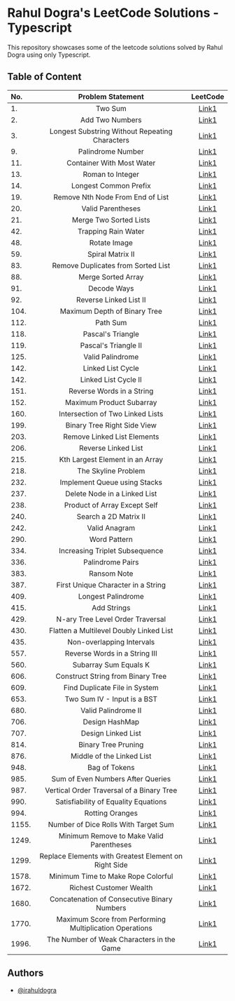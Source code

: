 
#  Rahul Dogra's LeetCode Solutions - Typescript

This repository showcases some of the leetcode solutions solved by Rahul Dogra using only Typescript. 
## Table of Content

| No. | Problem Statement | LeetCode |
| :---         |     :---:      |          :---: |
| 1.   | Two Sum     | [Link1](https://leetcode.com/problems/two-sum/)    |
| 2.   | Add Two Numbers     | [Link1](https://leetcode.com/problems/add-two-numbers/)    |
| 3.   | Longest Substring Without Repeating Characters   | [Link1](https://leetcode.com/problems/longest-substring-without-repeating-characters/) |
| 9.   |  Palindrome Number  | [Link1](https://leetcode.com/problems/palindrome-number/) |
| 11.   |  Container With Most Water    | [Link1](https://leetcode.com/problems/container-with-most-water/) |
| 13.   |  Roman to Integer    | [Link1](https://leetcode.com/problems/roman-to-integer/) |
| 14.   |  Longest Common Prefix    | [Link1](https://leetcode.com/problems/longest-common-prefix/) |
| 19.   | Remove Nth Node From End of List     | [Link1](https://leetcode.com/problems/remove-nth-node-from-end-of-list/)    |
| 20.   |  Valid Parentheses     | [Link1](https://leetcode.com/problems/valid-parentheses/) |
| 21.   |  Merge Two Sorted Lists     | [Link1](https://leetcode.com/problems/merge-two-sorted-lists/) |
| 42.   |  Trapping Rain Water    | [Link1](https://leetcode.com/problems/trapping-rain-water/) |
| 48.   |  Rotate Image     | [Link1](https://leetcode.com/problems/rotate-image/description/) |
| 59.   |  Spiral Matrix II     | [Link1](https://leetcode.com/problems/spiral-matrix-ii/) |
| 83.   |  Remove Duplicates from Sorted List     | [Link1](https://leetcode.com/problems/remove-duplicates-from-sorted-list/)    |
| 88.   |  Merge Sorted Array     | [Link1](https://leetcode.com/problems/merge-sorted-array/)    |
| 91.   |  Decode Ways     | [Link1](https://leetcode.com/problems/decode-ways/)    |
| 92.   |  Reverse Linked List II     | [Link1](https://leetcode.com/problems/reverse-linked-list-ii/)    |
| 104.   |  Maximum Depth of Binary Tree     | [Link1](https://leetcode.com/problems/maximum-depth-of-binary-tree/)    |
| 112.   |  Path Sum     | [Link1](https://leetcode.com/problems/path-sum/)    |
| 118.   |  Pascal's Triangle     | [Link1](https://leetcode.com/problems/pascals-triangle/)    |
| 119.   |  Pascal's Triangle II     | [Link1](https://leetcode.com/problems/pascals-triangle-ii/) |
| 125.   |  Valid Palindrome     | [Link1](https://leetcode.com/problems/valid-palindrome/) |
| 142.   |  Linked List Cycle    | [Link1](https://leetcode.com/problems/linked-list-cycle/) |
| 142.   |  Linked List Cycle II     | [Link1](https://leetcode.com/problems/linked-list-cycle-ii/) |
| 151.   |  Reverse Words in a String     | [Link1](https://leetcode.com/problems/reverse-words-in-a-string/) |
| 152.   |  Maximum Product Subarray     | [Link1](https://leetcode.com/problems/maximum-product-subarray/) |
| 160.   |  Intersection of Two Linked Lists     | [Link1](https://leetcode.com/problems/intersection-of-two-linked-lists/) |
| 199.   |  Binary Tree Right Side View     | [Link1](https://leetcode.com/problems/binary-tree-right-side-view/) |
| 203.   |  Remove Linked List Elements     | [Link1](https://leetcode.com/problems/remove-linked-list-elements/) |
| 206.   |  Reverse Linked List     | [Link1](https://leetcode.com/problems/reverse-linked-list/description/) |
| 215.   |  Kth Largest Element in an Array     | [Link1](https://leetcode.com/problems/kth-largest-element-in-an-array/) |
| 218.   |  The Skyline Problem     | [Link1](https://leetcode.com/problems/the-skyline-problem/) |
| 232.   |  Implement Queue using Stacks     | [Link1](https://leetcode.com/problems/implement-queue-using-stacks/) |
| 237.   |  Delete Node in a Linked List     | [Link1](https://leetcode.com/problems/delete-node-in-a-linked-list/) |
| 238.   |  Product of Array Except Self     | [Link1](https://leetcode.com/problems/product-of-array-except-self/) |
| 240.   |  Search a 2D Matrix II     | [Link1](https://leetcode.com/problems/search-a-2d-matrix-ii/) |
| 242.   |  Valid Anagram     | [Link1](https://leetcode.com/problems/valid-anagram/) |
| 290.   |  Word Pattern     | [Link1](https://leetcode.com/problems/word-pattern/description/) |
| 334.   |  Increasing Triplet Subsequence     | [Link1](https://leetcode.com/problems/increasing-triplet-subsequence/) |
| 336.   |  Palindrome Pairs     | [Link1](https://leetcode.com/problems/palindrome-pairs/) |
| 383.   |  Ransom Note     | [Link1](https://leetcode.com/problems/ransom-note/) |
| 387.   |  First Unique Character in a String     | [Link1](https://leetcode.com/problems/first-unique-character-in-a-string/description/) |
| 409.   |  Longest Palindrome     | [Link1](https://leetcode.com/problems/longest-palindrome/description/) |
| 415.   |  Add Strings     | [Link1](https://leetcode.com/problems/add-strings/) |
| 429.   |  N-ary Tree Level Order Traversal     | [Link1](https://leetcode.com/problems/n-ary-tree-level-order-traversal/) |
| 430.   |  Flatten a Multilevel Doubly Linked List    | [Link1](https://leetcode.com/problems/flatten-a-multilevel-doubly-linked-list/) |
| 435.   |  Non-overlapping Intervals     | [Link1](https://leetcode.com/problems/non-overlapping-intervals/) |
| 557.   |  Reverse Words in a String III     | [Link1](https://leetcode.com/problems/reverse-words-in-a-string-iii/) |
| 560.   |  Subarray Sum Equals K     | [Link1](https://leetcode.com/problems/subarray-sum-equals-k/description/) |
| 606.   |  Construct String from Binary Tree    | [Link1](https://leetcode.com/problems/construct-string-from-binary-tree/) |
| 609.   |  Find Duplicate File in System    | [Link1](https://leetcode.com/problems/find-duplicate-file-in-system/) |
| 653.   |  Two Sum IV - Input is a BST     | [Link1](https://leetcode.com/problems/two-sum-iv-input-is-a-bst/) |
| 680.   |  Valid Palindrome II     | [Link1](https://leetcode.com/problems/valid-palindrome-ii/) |
| 706.   |  Design HashMap     | [Link1](https://leetcode.com/problems/design-hashmap/) |
| 707.   |  Design Linked List     | [Link1](https://leetcode.com/problems/design-linked-list/) |
| 814.   |  Binary Tree Pruning     | [Link1](https://leetcode.com/problems/binary-tree-pruning/) |
| 876.   |  Middle of the Linked List     | [Link1](https://leetcode.com/problems/middle-of-the-linked-list/) |
| 948.   |  Bag of Tokens     | [Link1](https://leetcode.com/problems/bag-of-tokens/) |
| 985.   |  Sum of Even Numbers After Queries     | [Link1](https://leetcode.com/problems/sum-of-even-numbers-after-queries/) |
| 987.   |  Vertical Order Traversal of a Binary Tree     | [Link1](https://leetcode.com/problems/vertical-order-traversal-of-a-binary-tree/) |
| 990.   |  Satisfiability of Equality Equations     | [Link1](https://leetcode.com/problems/satisfiability-of-equality-equations/) |
| 994.   |  Rotting Oranges     | [Link1](https://leetcode.com/problems/rotting-oranges/) |
| 1155.   |  Number of Dice Rolls With Target Sum     | [Link1](https://leetcode.com/problems/number-of-dice-rolls-with-target-sum/) |
| 1249.  |  Minimum Remove to Make Valid Parentheses     | [Link1](https://leetcode.com/problems/minimum-remove-to-make-valid-parentheses/) |
| 1299.  |  Replace Elements with Greatest Element on Right Side     | [Link1](https://leetcode.com/problems/replace-elements-with-greatest-element-on-right-side/) |
| 1578.  |  Minimum Time to Make Rope Colorful     | [Link1](https://leetcode.com/problems/minimum-time-to-make-rope-colorful/) |
| 1672.  |  Richest Customer Wealth     | [Link1](https://leetcode.com/problems/richest-customer-wealth/) |
| 1680.  |  Concatenation of Consecutive Binary Numbers     | [Link1](https://leetcode.com/problems/concatenation-of-consecutive-binary-numbers/) |
| 1770.  |  Maximum Score from Performing Multiplication Operations     | [Link1](https://leetcode.com/problems/maximum-score-from-performing-multiplication-operations/) |
| 1996.  |  The Number of Weak Characters in the Game     | [Link1](https://leetcode.com/problems/the-number-of-weak-characters-in-the-game/) |



## Authors

- [@irahuldogra](https://www.github.com/irahuldogra)

